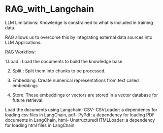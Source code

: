 # RAG_with_Langchain

LLM Limitations: Knowledge is constrained to what is included in training data.

RAG allows us to overcome this by integrating external data sources into LLM Applications.

RAG Workflow:

 1.Load : Load the documents to build the knowledge base

2. Split : Split them into chunks to be processed.

3. Embedding: Create numerical representations from text called embeddings

4. Store: These embeddings or vectors are stored in a vector database for future retrieval.


Load the documents using Langchain:
CSV- CSVLoader: a dependency for loading csv files in LangChain, pdf- PyPdf: a dependency for loading PDF documents in LangChain, html- UnstructuredHTMLLoader: a dependency for loading html files in LangChain
